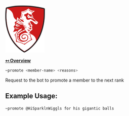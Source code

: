 ![Logo](../img/logo.png "Logo")

**[↤ Overview](../README.md)**

```bash
~promote <member-name> <reasons>
```

Request to the bot to promote a member to the next rank

Example Usage:
---

```bash
~promote @HiSparklnWiggls for his gigantic balls
```